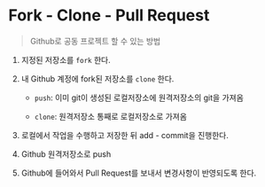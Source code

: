 # Fork - Clone - Pull Request

> Github로 공동 프로젝트 할 수 있는 방법



1. 지정된 저장소를 `fork` 한다.

   

2. 내 Github 계정에 fork된 저장소를 `clone` 한다.

   * `push`: 이미 git이 생성된 로컬저장소에 원격저장소의 git을 가져옴

   * `clone`: 원격저장소 통째로 로컬저장소로 가져옴

     

3. 로컬에서 작업을 수행하고 저장한 뒤 add - commit을 진행한다.

   

 4. Github 원격저장소로 push



5. Github에 들어와서 Pull Request를 보내서 변경사항이 반영되도록 한다.